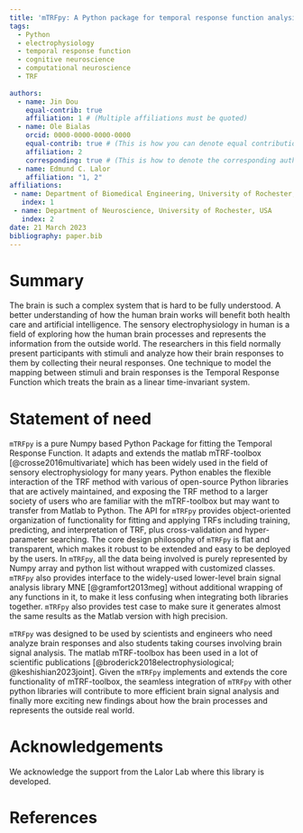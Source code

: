```yaml
---
title: 'mTRFpy: A Python package for temporal response function analysis'
tags:
  - Python
  - electrophysiology
  - temporal response function
  - cognitive neuroscience
  - computational neuroscience
  - TRF
  
authors:
  - name: Jin Dou
    equal-contrib: true
    affiliation: 1 # (Multiple affiliations must be quoted)
  - name: Ole Bialas
    orcid: 0000-0000-0000-0000
    equal-contrib: true # (This is how you can denote equal contributions between multiple authors)
    affiliation: 2
	corresponding: true # (This is how to denote the corresponding author)
  - name: Edmund C. Lalor
    affiliation: "1, 2"
affiliations:
 - name: Department of Biomedical Engineering, University of Rochester, USA
   index: 1
 - name: Department of Neuroscience, University of Rochester, USA
   index: 2
date: 21 March 2023
bibliography: paper.bib
---
```


# Summary

The brain is such a complex system that is hard to be fully understood. 
A better understanding of how the human brain works will benefit both 
health care and artificial intelligence. The sensory electrophysiology 
in human is a field of exploring how the human brain processes and represents 
the information from the outside world. The researchers in this field 
normally present participants with stimuli and analyze how their brain 
responses to them by collecting their neural responses. One technique to 
model the mapping between stimuli and brain responses is the Temporal Response Function 
which treats the brain as a linear time-invariant system.

# Statement of need

`mTRFpy` is a pure Numpy based Python Package for fitting the Temporal 
Response Function. It adapts and extends the matlab mTRF-toolbox [@crosse2016multivariate] which has been 
widely used in the field of sensory electrophysiology for many years. 
Python enables the flexible interaction of the TRF method with various
of open-source Python libraries that are actively maintained, and exposing 
the TRF method to a larger society of users who are familiar with the mTRF-toolbox 
but may want to transfer from Matlab to Python. The API for `mTRFpy` provides 
object-oriented organization of functionality for fitting and applying TRFs 
including training, predicting, and interpretation of TRF, plus cross-validation 
and hyper-parameter searching. The core design philosophy of `mTRFpy` is flat and transparent, 
which makes it robust to be extended and easy to be deployed by the users. 
In `mTRFpy`, all the data being involved is purely represented by Numpy array and python list 
without wrapped with customized classes. `mTRFpy` also provides interface to the widely-used 
lower-level brain signal analysis library MNE [@gramfort2013meg] without additional wrapping of 
any functions in it, to make it less confusing when integrating both libraries together.
`mTRFpy` also provides test case to make sure it generates almost the same results as the Matlab version 
with high precision.

`mTRFpy` was designed to be used by scientists and engineers who need analyze 
brain responses and also students taking courses involving brain signal analysis. 
The matlab mTRF-toolbox has been used in a lot of scientific publications [@broderick2018electrophysiological; @keshishian2023joint]. 
Given the `mTRFpy` implements and extends the core functionality of mTRF-toolbox, 
the seamless integration of `mTRFpy` with other python libraries will contribute 
to more efficient brain signal analysis and finally more exciting new findings 
about how the brain processes and represents the outside real world.

# Acknowledgements

We acknowledge the support from the Lalor Lab where this library is developed.

# References
